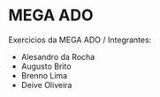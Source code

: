 # MEGA ADO
Exercicios da MEGA ADO /
Integrantes:
- Alesandro da Rocha
- Augusto Brito
- Brenno Lima
- Deive Oliveira
